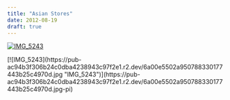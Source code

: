 ```yaml
---
title: "Asian Stores"
date: 2012-08-19
draft: true
---
```


[![IMG_5243](https://pub-ac94b3f306b24c0dba4238943c97f2e1.r2.dev/6a00e5502a950788330176175492c7970c.jpg "IMG_5243")](https://pub-ac94b3f306b24c0dba4238943c97f2e1.r2.dev/6a00e5502a950788330176175492c7970c.jpg-pi)  
  
  
  
  
  
  
  
  

<!--more--> [![IMG_5243](https://pub-ac94b3f306b24c0dba4238943c97f2e1.r2.dev/6a00e5502a950788330177443b25c4970d.jpg "IMG_5243")](https://pub-ac94b3f306b24c0dba4238943c97f2e1.r2.dev/6a00e5502a950788330177443b25c4970d.jpg-pi)
